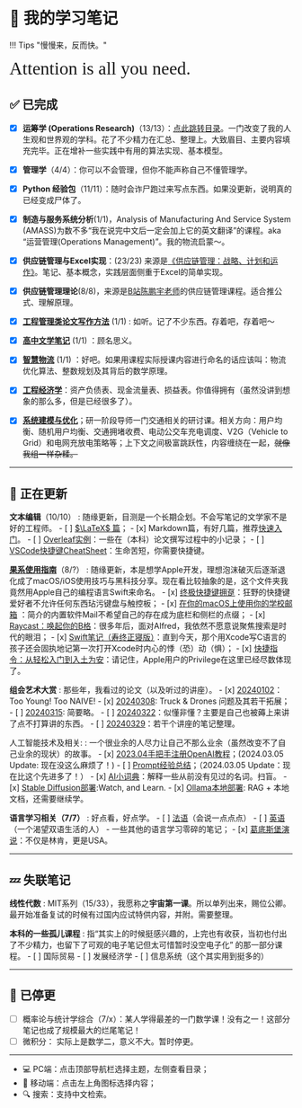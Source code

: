 # 📒 我的学习笔记

!!! Tips "慢慢来，反而快。"

<font size = 6 face = "SnellRoundHand" >Attention is all you need.</font>

## ✅ 已完成

- [x] **运筹学 (Operations Research)**（13/13）：[点此跳转目录](./OR/index.md)。一门改变了我的人生观和世界观的学科。花了不少精力在汇总、整理上。大致眉目、主要内容填充完毕。正在增补一些实践中有用的算法实现、基本模型。
- [x] **管理学**（4/4）：你可以不会管理，但你不能声称自己不懂管理学。
- [x] **Python 经验包**（11/11）：随时会诈尸跑过来写点东西。如果没更新，说明真的已经变成尸体了。
- [x] **制造与服务系统分析**(1/1)，Analysis of Manufacturing And Service System (AMASS)为数不多“我在说完中文后一定会加上它的英文翻译”的课程。aka “运营管理(Operations Management)”。我的物流启蒙～。
- [x] **供应链管理与Excel实现**：(23/23) 来源是[《供应链管理：战略、计划和运作》](https://book.douban.com/subject/26301351/)。笔记、基本概念，实践层面侧重于Excel的简单实现。
- [x] **供应链管理理论**(8/8)，来源是[B站陈鹏宇老师](https://space.bilibili.com/28238054)的供应链管理课程。适合推公式、理解原理。
- [x] **[工程管理类论文写作方法](./MEMEssay/Class1.md)** (1/1) : 如听。记了不少东西。存着吧，存着吧～
- [x] **[高中文学笔记](./HighSchool.md)** (1/1) ：顾名思义。
- [x] **[智慧物流](./IntelligentLogistics/IntelligentLogistics1.md)** (1/1) ：好吧。如果用课程实际授课内容进行命名的话应该叫：物流优化算法、整数规划及其背后的数学原理。
- [x] **[工程经济学](./Engineering_eco.md)**：资产负债表、现金流量表、损益表。你值得拥有（虽然没讲到想象的那么多，但是已经很多了）。
- [x] **[系统建模与优化](./TeamMeeting/0922Fri.md)**；研一阶段导师一门交通相关的研讨课。相关方向：用户均衡、随机用户均衡、交通拥堵收费、电动公交车充电调度、V2G（Vehicle to Grid）和电网充放电策略等；上下文之间极富跳跃性，内容缠绕在一起，~~就像我组一样杂糅。~~


------

## 🐌 正在更新

**文本编辑**（10/10）
:   随缘更新，目测是一个长期企划。不会写笔记的文学家不是好的工程师。
    - [ ] [$\LaTeX$ 篇](./TextEdit/LaTeX/LatexNotes.md)；
    - [x] Markdown篇，有好几篇，推荐[快速入门](./TextEdit/Markdown/MarkdownQuickStart.md)。
    - [ ] [Overleaf实例](./TextEdit/LaTeX/Overleaf.md)：一些在（本科）论文撰写过程中的小记录；
    - [ ] [VSCode快捷键CheatSheet](./Vscode/keys.md)：生命苦短，你需要快捷键。

**[果系使用指南](./Swift/SwiftBasics.md)**（8/?）
:   随缘更新，本是想学Apple开发，理想泡沫破灭后逐渐退化成了macOS/iOS使用技巧与黑科技分享。现在看比较抽象的是，这个文件夹我竟然用Apple自己的编程语言Swift来命名。
    - [x] [终极快捷键拥趸](./Swift/Keyshortcuts.md)：狂野的快捷键爱好者不允许任何东西玷污键盘与触控板；
    - [x] [在你的macOS上使用你的学校邮箱](./Swift/About_mail.md) ：简介的内置软件Mail不希望自己的存在成为底栏和侧栏的点缀；
    - [x] [Raycast：唤起你的B格](./Swift/Ray.md)：很多年后，面对Alfred，我依然不愿意说聚焦搜索是时代的眼泪；
    - [x] [Swift笔记（寿终正寝版）](./Swift/SwiftBasics.md)：直到今天，那个用Xcode写C语言的孩子还会固执地记第一次打开Xcode时内心的悸（恐）动（惧）；
    - [x] [快捷指令：从轻松入门到入土为安](./Swift/Shortcuts.md)：请记住，Apple用户的Privilege在这里已经尽数体现了。

**组会艺术大赏**
:   那些年，我看过的论文（以及听过的讲座）。
    - [x] [20240102](./TeamMeeting/Articles.md)：Too Young! Too NAIVE! 
    - [x] [20240308](./TeamMeeting/0308Prep.md): Truck & Drones 问题及其若干拓展；
    - [ ] [20240315](./TeamMeeting/0315Prep.md): 简要略。
    - [ ] [20240322](./TeamMeeting/0322Prep.md)：似懂非懂？主要是自己也被薅上来讲了点不打算讲的东西。
    - [ ] [20240329](./TeamMeeting/0329Prep.md)：若干个讲座的笔记整理。


人工智能技术及相关:
:   一个很业余的人尽力让自己不那么业余（虽然改变不了自己业余的现状）的故事。
    - [x] [2023.04手把手注册OpenAI教程](./ChatGPT/Register.md)；(2024.03.05 Update: 现在没这么麻烦了！)
    - [ ] [Prompt经验总结](./ChatGPT/Prompt1.md)；（2024.03.05 Update：现在比这个先进多了！）
    - [x] [AI小词典](./ChatGPT/Knowledge/Terms.md)：解释一些从前没有见过的名词。扫盲。
    - [x] [Stable Diffusion部署](./ChatGPT/StableDiffusion.md):Watch, and Learn. 
    - [x] [Ollama本地部署](./ChatGPT/Ollama.md): RAG + 本地文档，还需要继续学。

**语言学习相关（7/7）**
:   好点看，好点学。
    - [ ] [法语](./English/French.md)（会说一点点点）
    - [ ] [英语](./English/English.md)（一个渴望双语生活的人） 
    - 一些其他的语言学习零碎的笔记；
    - [x] [葛底斯堡演说](./English/Gettysburg_Address.md)：不仅是林肯，更是USA。


------


## 💤 失联笔记

**线性代数**
:   MIT系列（15/33），我愿称之**宇宙第一课**。所以单列出来，赐位公卿。最开始准备复试的时候有过国内应试特供内容，并附。需要整理。

**本科的一些孤儿课程**
:   指“其实上的时候挺感兴趣的，上完也有收获，当初也付出了不少精力，也留下了可观的电子笔记但太可惜暂时没空电子化” 的那一部分课程。
    - [ ] 国际贸易
    - [ ] 发展经济学
    - [ ] 信息系统（这个其实用到挺多的）

-----


## 🤡 已停更

- [ ] 概率论与统计学综合（7/x）：某人学得最差的一门数学课！没有之一！这部分笔记也成了规模最大的烂尾笔记！
- [ ] 微积分： 实际上是数学二，意义不大。暂时停更。

-----

- 💻 PC端：点击顶部导航栏选择主题，左侧查看目录；
- 📱 移动端：点击左上角图标选择内容；
- 🔍 搜索：支持中文检索。